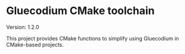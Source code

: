 # Gluecodium CMake toolchain

Version: 1.2.0

This project provides CMake functions to simplify using Gluecodium in CMake-based
projects.
